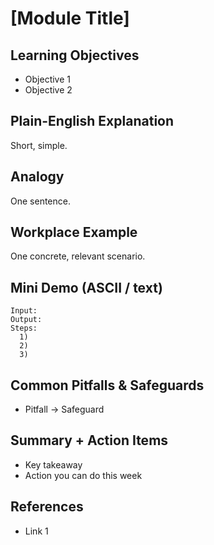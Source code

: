 
# [Module Title]

## Learning Objectives
- Objective 1
- Objective 2

## Plain-English Explanation
Short, simple.

## Analogy
One sentence.

## Workplace Example
One concrete, relevant scenario.

## Mini Demo (ASCII / text)
~~~text
Input:
Output:
Steps:
  1)
  2)
  3)
~~~

## Common Pitfalls & Safeguards
- Pitfall → Safeguard

## Summary + Action Items
- Key takeaway
- Action you can do this week

## References
- Link 1
